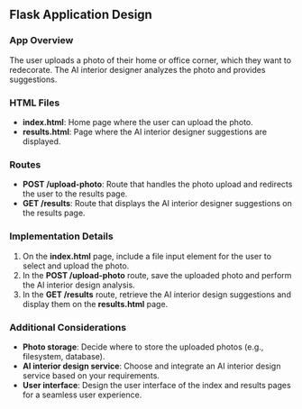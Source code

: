 ## Flask Application Design

### App Overview
The user uploads a photo of their home or office corner, which they want to redecorate. The AI interior designer analyzes the photo and provides suggestions.

### HTML Files
- **index.html**: Home page where the user can upload the photo.
- **results.html**: Page where the AI interior designer suggestions are displayed.

### Routes
- **POST /upload-photo**: Route that handles the photo upload and redirects the user to the results page.
- **GET /results**: Route that displays the AI interior designer suggestions on the results page.

### Implementation Details

1. On the **index.html** page, include a file input element for the user to select and upload the photo.
2. In the **POST /upload-photo** route, save the uploaded photo and perform the AI interior design analysis.
3. In the **GET /results** route, retrieve the AI interior design suggestions and display them on the **results.html** page.

### Additional Considerations

- **Photo storage**: Decide where to store the uploaded photos (e.g., filesystem, database).
- **AI interior design service**: Choose and integrate an AI interior design service based on your requirements.
- **User interface**: Design the user interface of the index and results pages for a seamless user experience.